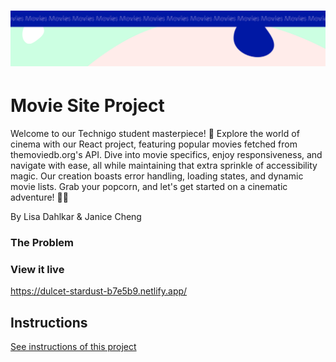 <h1 align="center">
  <a href="">
    <img src="/src/assets/movies.svg" alt="Project Banner Image">
  </a>
</h1>

# Movie Site Project

Welcome to our Technigo student masterpiece! 🚀 Explore the world of cinema with our React project, featuring popular movies fetched from themoviedb.org's API. Dive into movie specifics, enjoy responsiveness, and navigate with ease, all while maintaining that extra sprinkle of accessibility magic. Our creation boasts error handling, loading states, and dynamic movie lists. Grab your popcorn, and let's get started on a cinematic adventure! 🎥🍿

By Lisa Dahlkar & Janice Cheng 

### The Problem



### View it live

https://dulcet-stardust-b7e5b9.netlify.app/

## Instructions

<a href="instructions.md">
   See instructions of this project
  </a>
